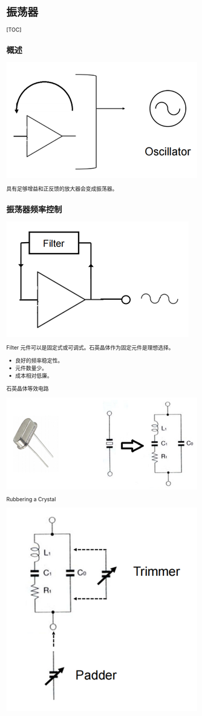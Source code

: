 # 振荡器

[TOC]

## 概述

 ![](../../Images/振荡器.png)

具有足够增益和正反馈的放大器会变成振荡器。

## 振荡器频率控制

 ![](../../Images/振荡器1.png)

Filter 元件可以是固定式或可调式。石英晶体作为固定元件是理想选择。

* 良好的频率稳定性。
* 元件数量少。
* 成本相对低廉。

石英晶体等效电路

 ![](../../Images/石英晶体.png)

Rubbering a Crystal

 ![](../../Images/振荡器2.png)